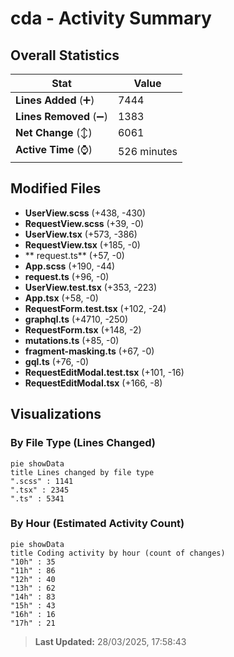 # cda - Activity Summary 

## Overall Statistics

| Stat                   | Value                                                             |
| ---------------------- | ----------------------------------------------------------------- |
| **Lines Added** (➕)   | 7444                                          |
| **Lines Removed** (➖) | 1383                                        |
| **Net Change** (↕)    | 6061                |
| **Active Time** (⌚)   | 526 minutes |


## Modified Files
- **UserView.scss** (+438, -430)
- **RequestView.scss** (+39, -0)
- **UserView.tsx** (+573, -386)
- **RequestView.tsx** (+185, -0)
- ** request.ts** (+57, -0)
- **App.scss** (+190, -44)
- **request.ts** (+96, -0)
- **UserView.test.tsx** (+353, -223)
- **App.tsx** (+58, -0)
- **RequestForm.test.tsx** (+102, -24)
- **graphql.ts** (+4710, -250)
- **RequestForm.tsx** (+148, -2)
- **mutations.ts** (+85, -0)
- **fragment-masking.ts** (+67, -0)
- **gql.ts** (+76, -0)
- **RequestEditModal.test.tsx** (+101, -16)
- **RequestEditModal.tsx** (+166, -8)

## Visualizations

### By File Type (Lines Changed)

```mermaid
pie showData
title Lines changed by file type
".scss" : 1141
".tsx" : 2345
".ts" : 5341
```

### By Hour (Estimated Activity Count)

```mermaid
pie showData
title Coding activity by hour (count of changes)
"10h" : 35
"11h" : 86
"12h" : 40
"13h" : 62
"14h" : 83
"15h" : 43
"16h" : 16
"17h" : 21
```


> **Last Updated:** 28/03/2025, 17:58:43